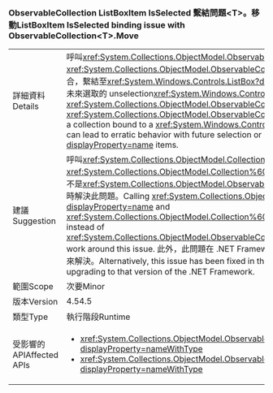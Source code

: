 ### <a name="listboxitem-isselected-binding-issue-with-observablecollectionlttgtmove"></a><span data-ttu-id="0fbc8-101">ObservableCollection ListBoxItem IsSelected 繫結問題&lt;T&gt;。移動</span><span class="sxs-lookup"><span data-stu-id="0fbc8-101">ListBoxItem IsSelected binding issue with ObservableCollection&lt;T&gt;.Move</span></span>

|   |   |
|---|---|
|<span data-ttu-id="0fbc8-102">詳細資料</span><span class="sxs-lookup"><span data-stu-id="0fbc8-102">Details</span></span>|<span data-ttu-id="0fbc8-103">呼叫<xref:System.Collections.ObjectModel.ObservableCollection%601.Move(System.Int32,System.Int32)>或<xref:System.Collections.ObjectModel.ObservableCollection%601.MoveItem(System.Int32,System.Int32)>集合，繫結至<xref:System.Windows.Controls.ListBox?displayProperty=name>選取的項目可能會導致不穩定的行為與未來選取的 unselection<xref:System.Windows.Controls.ListBox?displayProperty=name>項目。</span><span class="sxs-lookup"><span data-stu-id="0fbc8-103">Calling <xref:System.Collections.ObjectModel.ObservableCollection%601.Move(System.Int32,System.Int32)> or <xref:System.Collections.ObjectModel.ObservableCollection%601.MoveItem(System.Int32,System.Int32)> on a collection bound to a <xref:System.Windows.Controls.ListBox?displayProperty=name> with items selected can lead to erratic behavior with future selection or unselection of <xref:System.Windows.Controls.ListBox?displayProperty=name> items.</span></span>|
|<span data-ttu-id="0fbc8-104">建議</span><span class="sxs-lookup"><span data-stu-id="0fbc8-104">Suggestion</span></span>|<span data-ttu-id="0fbc8-105">呼叫<xref:System.Collections.ObjectModel.Collection%601.Remove(%600)?displayProperty=name>和<xref:System.Collections.ObjectModel.Collection%601.Insert(System.Int32,%600)?displayProperty=name>而不是<xref:System.Collections.ObjectModel.ObservableCollection%601.Move(System.Int32,System.Int32)>會暫時解決此問題。</span><span class="sxs-lookup"><span data-stu-id="0fbc8-105">Calling <xref:System.Collections.ObjectModel.Collection%601.Remove(%600)?displayProperty=name> and <xref:System.Collections.ObjectModel.Collection%601.Insert(System.Int32,%600)?displayProperty=name> instead of <xref:System.Collections.ObjectModel.ObservableCollection%601.Move(System.Int32,System.Int32)> will work around this issue.</span></span> <span data-ttu-id="0fbc8-106">此外，此問題在 .NET Framework 4.6 中已修正，因此可藉由升級至該版 .NET Framework 來解決。</span><span class="sxs-lookup"><span data-stu-id="0fbc8-106">Alternatively, this issue has been fixed in the .NET Framework 4.6 and may be addressed by upgrading to that version of the .NET Framework.</span></span>|
|<span data-ttu-id="0fbc8-107">範圍</span><span class="sxs-lookup"><span data-stu-id="0fbc8-107">Scope</span></span>|<span data-ttu-id="0fbc8-108">次要</span><span class="sxs-lookup"><span data-stu-id="0fbc8-108">Minor</span></span>|
|<span data-ttu-id="0fbc8-109">版本</span><span class="sxs-lookup"><span data-stu-id="0fbc8-109">Version</span></span>|<span data-ttu-id="0fbc8-110">4.5</span><span class="sxs-lookup"><span data-stu-id="0fbc8-110">4.5</span></span>|
|<span data-ttu-id="0fbc8-111">類型</span><span class="sxs-lookup"><span data-stu-id="0fbc8-111">Type</span></span>|<span data-ttu-id="0fbc8-112">執行階段</span><span class="sxs-lookup"><span data-stu-id="0fbc8-112">Runtime</span></span>|
|<span data-ttu-id="0fbc8-113">受影響的 API</span><span class="sxs-lookup"><span data-stu-id="0fbc8-113">Affected APIs</span></span>|<ul><li><xref:System.Collections.ObjectModel.ObservableCollection%601.Move(System.Int32,System.Int32)?displayProperty=nameWithType></li><li><xref:System.Collections.ObjectModel.ObservableCollection%601.MoveItem(System.Int32,System.Int32)?displayProperty=nameWithType></li></ul>|

